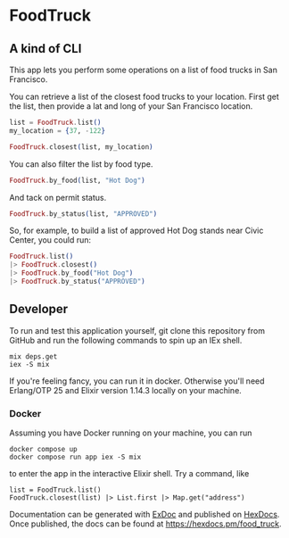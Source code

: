 # FoodTruck

## A kind of CLI
This app lets you perform some operations on a list of food trucks in San Francisco.

You can retrieve a list of the closest food trucks to your location. First get the list, then provide a lat and long of your San Francisco location.

```elixir
list = FoodTruck.list()
my_location = {37, -122}

FoodTruck.closest(list, my_location)
```

You can also filter the list by food type.
```elixir
FoodTruck.by_food(list, "Hot Dog")
```

And tack on permit status.
```elixir
FoodTruck.by_status(list, "APPROVED")
```

So, for example, to build a list of approved Hot Dog stands near Civic Center, you could run:
```elixir
FoodTruck.list()
|> FoodTruck.closest()
|> FoodTruck.by_food("Hot Dog")
|> FoodTruck.by_status("APPROVED")
```

## Developer
To run and test this application yourself, git clone this repository from GitHub and run the following commands to spin up an IEx shell.

```
mix deps.get
iex -S mix
```
If you're feeling fancy, you can run it in docker. Otherwise you'll need Erlang/OTP 25 and Elixir version 1.14.3 locally on your machine.

### Docker

Assuming you have Docker running on your machine, you can run
```
docker compose up
docker compose run app iex -S mix
```
to enter the app in the interactive Elixir shell. Try a command, like
```
list = FoodTruck.list()
FoodTruck.closest(list) |> List.first |> Map.get("address")
```


Documentation can be generated with [ExDoc](https://github.com/elixir-lang/ex_doc)
and published on [HexDocs](https://hexdocs.pm). Once published, the docs can
be found at <https://hexdocs.pm/food_truck>.


